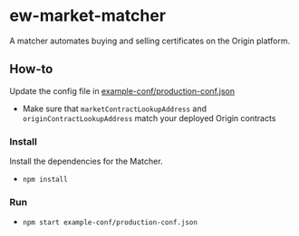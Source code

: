 # ew-market-matcher

A matcher automates buying and selling certificates on the Origin platform.

## How-to

Update the config file in [example-conf/production-conf.json](example-conf/production-conf.json)
- Make sure that `marketContractLookupAddress` and `originContractLookupAddress` match your deployed Origin contracts

### Install
Install the dependencies for the Matcher.
- `npm install`

### Run
- `npm start example-conf/production-conf.json`
